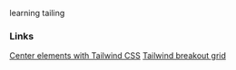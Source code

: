 learning tailing

### Links

[Center elements with Tailwind CSS](https://daily-dev-tips.com/posts/center-elements-with-tailwind-css/)
[Tailwind breakout grid](https://play.tailwindcss.com/MjQpzw58WW)